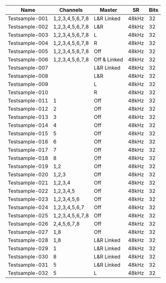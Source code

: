 | Name | Channels        | Master     | SR | Bits |
| ------ | --------------- | ---------- | -- | --- |
| Testsample-001 | 1,2,3,4,5,6,7,8 | L&R Linked | 48kHz | 32 |
| Testsample-002 | 1,2,3,4,5,6,7,8 | L&R  | 48kHz | 32 |
| Testsample-003 | 1,2,3,4,5,6,7,8 | L  | 48kHz | 32 |
| Testsample-004 | 1,2,3,4,5,6,7,8 | R  | 48kHz | 32 |
| Testsample-005 | 1,2,3,4,5,6,7,8 | Off  | 48kHz | 32 |
| Testsample-006 | 1,2,3,4,5,6,7,8 | Off & Linked  | 48kHz | 32 |
| Testsample-007 |  | L&R Linked  | 48kHz | 32 |
| Testsample-008 |  | L&R  | 48kHz | 32 |
| Testsample-009 |  | L  | 48kHz | 32 |
| Testsample-010 |  | R  | 48kHz | 32 |
| Testsample-011 | 1 | Off | 48kHz | 32 |
| Testsample-012 | 2 | Off | 48kHz | 32 |
| Testsample-013 | 3 | Off | 48kHz | 32 |
| Testsample-014 | 4 | Off | 48kHz | 32 |
| Testsample-015 | 5 | Off | 48kHz | 32 |
| Testsample-016 | 6 | Off | 48kHz | 32 |
| Testsample-017 | 7 | Off | 48kHz | 32 |
| Testsample-018 | 8 | Off | 48kHz | 32 |
| Testsample-019 | 1,2 | Off | 48kHz | 32 |
| Testsample-020 | 1,2,3 | Off | 48kHz | 32 |
| Testsample-021 | 1,2,3,4 | Off | 48kHz | 32 |
| Testsample-022 | 1,2,3,4,5 | Off | 48kHz | 32 |
| Testsample-023 | 1,2,3,4,5,6 | Off | 48kHz | 32 |
| Testsample-024 | 1,2,3,4,5,6,7 | Off | 48kHz | 32 |
| Testsample-025 | 1,2,3,4,5,6,7,8 | Off | 48kHz | 32 |
| Testsample-026 | 2,4,5,6,7,8 | Off | 48kHz | 32 |
| Testsample-027 | 1,8 | Off | 48kHz | 32 |
| Testsample-028 | 1,8 | L&R Linked | 48kHz | 32 |
| Testsample-029 | 1 | L&R Linked | 48kHz | 32 |
| Testsample-030 | 8 | L&R Linked | 48kHz | 32 |
| Testsample-031 | 5 | L&R Linked | 48kHz | 32 |
| Testsample-032 | 5 | L | 48kHz | 32 |

